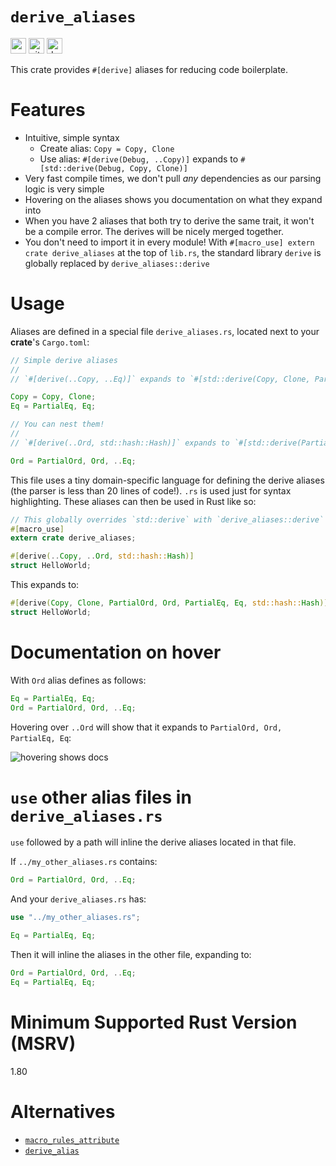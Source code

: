 # `derive_aliases`

[<img alt="crates.io" src="https://img.shields.io/crates/v/derive-aliases?style=for-the-badge" height="25">](https://crates.io/crates/derive-aliases)
[<img alt="github" src="https://img.shields.io/badge/github-derive--aliases-blue?style=for-the-badge" height="25">](https://github.com/nik-rev/derive-aliases)
[<img alt="docs.rs" src="https://img.shields.io/docsrs/derive-aliases?style=for-the-badge" height="25">](https://docs.rs/derive-aliases)

This crate provides `#[derive]` aliases for reducing code boilerplate.

# Features

- Intuitive, simple syntax
  - Create alias: `Copy = Copy, Clone`
  - Use alias: `#[derive(Debug, ..Copy)]` expands to `#[std::derive(Debug, Copy, Clone)]`
- Very fast compile times, we don't pull *any* dependencies as our parsing logic is very simple
- Hovering on the aliases shows you documentation on what they expand into
- When you have 2 aliases that both try to derive the same trait, it won't be a compile error. The derives will be nicely merged together.
- You don't need to import it in every module! With `#[macro_use] extern crate derive_aliases` at the top of `lib.rs`, the standard library `derive` is globally replaced by `derive_aliases::derive`

# Usage

Aliases are defined in a special file `derive_aliases.rs`, located next to your **crate**'s `Cargo.toml`:

```rs
// Simple derive aliases
//
// `#[derive(..Copy, ..Eq)]` expands to `#[std::derive(Copy, Clone, PartialEq, Eq)]`

Copy = Copy, Clone;
Eq = PartialEq, Eq;

// You can nest them!
//
// `#[derive(..Ord, std::hash::Hash)]` expands to `#[std::derive(PartialOrd, Ord, PartialEq, Eq, std::hash::Hash)]`

Ord = PartialOrd, Ord, ..Eq;
```

This file uses a tiny domain-specific language for defining the derive aliases (the parser is less than 20 lines of code!). `.rs` is used just for syntax highlighting.
These aliases can then be used in Rust like so:

```rs
// This globally overrides `std::derive` with `derive_aliases::derive` across the whole crate! Handy.
#[macro_use]
extern crate derive_aliases;

#[derive(..Copy, ..Ord, std::hash::Hash)]
struct HelloWorld;
```

This expands to:

```rs
#[derive(Copy, Clone, PartialOrd, Ord, PartialEq, Eq, std::hash::Hash)]
struct HelloWorld;
```

# Documentation on hover

With `Ord` alias defines as follows:

```rs
Eq = PartialEq, Eq;
Ord = PartialOrd, Ord, ..Eq;
```

Hovering over `..Ord` will show that it expands to `PartialOrd, Ord, PartialEq, Eq`:

![hovering shows docs](https://github.com/nik-rev/derive-aliases/blob/main/docs.png?raw=true)

# `use` other alias files in `derive_aliases.rs`

`use` followed by a path will inline the derive aliases located in that file.

If `../my_other_aliases.rs` contains:

```rs
Ord = PartialOrd, Ord, ..Eq;
```

And your `derive_aliases.rs` has:

```rs
use "../my_other_aliases.rs";

Eq = PartialEq, Eq;
```

Then it will inline the aliases in the other file, expanding to:

```rs
Ord = PartialOrd, Ord, ..Eq;
Eq = PartialEq, Eq;
```

# Minimum Supported Rust Version (MSRV)

1.80

# Alternatives

- [`macro_rules_attribute`](https://docs.rs/macro_rules_attribute/latest/macro_rules_attribute/macro.derive_alias.html)
- [`derive_alias`](https://docs.rs/derive-alias/latest/derive_alias/)

